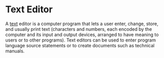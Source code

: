 # Text Editor

A [text](https://ahmadkheder.github.io/-learning-journal/text)  editor is a computer program that lets a user enter, change, store,
and usually print text (characters and numbers, each encoded by the computer and
its input and output devices, arranged to have meaning to users
or to other programs). 
 Text editors can be used to enter program language source statements or to create documents such as technical manuals.
